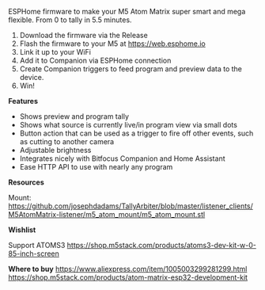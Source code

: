 
ESPHome firmware to make your M5 Atom Matrix super smart and mega flexible. From 0 to tally in 5.5 minutes.

1. Download the firmware via the Release
2. Flash the firmware to your M5 at https://web.esphome.io
3. Link it up to your WiFi
4. Add it to Companion via ESPHome connection
5. Create Companion triggers to feed program and preview data to the device.
6. Win!

**Features**

 - Shows preview and program tally
 -  Shows what source is currently live/in program view via small dots
 - Button action that can be used as a trigger to fire off other events, such as cutting to another camera
 -  Adjustable brightness
 - Integrates nicely with Bitfocus Companion and Home Assistant
 - Ease HTTP API to use with nearly any program

**Resources**

Mount:
https://github.com/josephdadams/TallyArbiter/blob/master/listener_clients/M5AtomMatrix-listener/m5_atom_mount/m5_atom_mount.stl

**Wishlist**

Support ATOMS3
https://shop.m5stack.com/products/atoms3-dev-kit-w-0-85-inch-screen

**Where to buy**
https://www.aliexpress.com/item/1005003299281299.html
https://shop.m5stack.com/products/atom-matrix-esp32-development-kit
